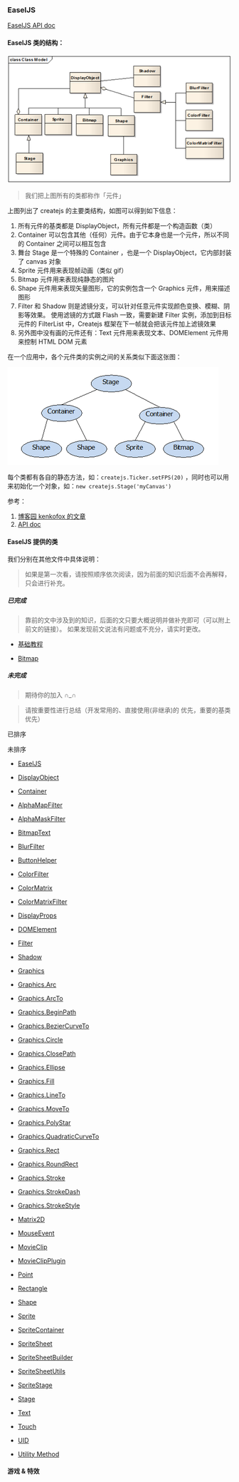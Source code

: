 ### EaselJS

[EaselJS API doc](http://createjs.com/docs/easeljs/modules/EaselJS.html)

#### EaselJS 类的结构：

![image](./images/EaselJs_Class_Model.png)
> 我们把上图所有的类都称作「元件」

上图列出了 createjs 的主要类结构，如图可以得到如下信息：
1. 所有元件的基类都是 DisplayObject，所有元件都是一个构造函数（类）
2. Container 可以包含其他（任何）元件。由于它本身也是一个元件，所以不同的 Container 之间可以相互包含
3. 舞台 Stage 是一个特殊的 Container ，也是一个 DisplayObject，它内部封装了 canvas 对象
4. Sprite 元件用来表现帧动画（类似 gif）
5. Bitmap 元件用来表现纯静态的图片
6. Shape 元件用来表现矢量图形，它的实例包含一个 Graphics 元件，用来描述图形
7. Filter 和 Shadow 则是滤镜分支，可以针对任意元件实现颜色变换、模糊、阴影等效果。
使用滤镜的方式跟 Flash 一致，需要新建 Filter 实例，添加到目标元件的 FilterList 中，Createjs 框架在下一帧就会把该元件加上滤镜效果
8. 另外图中没有画的元件还有：Text 元件用来表现文本、DOMElement 元件用来控制 HTML DOM 元素

在一个应用中，各个元件类的实例之间的关系类似下面这张图：

![image](./images/EaselJs_Container.png)

每个类都有各自的静态方法，如：`createjs.Ticker.setFPS(20)` ，同时也可以用来初始化一个对象，如：`new createjs.Stage('myCanvas')`

参考：
1. [博客园 kenkofox 的文章](http://www.cnblogs.com/kenkofox/p/4153853.html)
2. [API doc](http://www.createjs.com/docs/easeljs)


#### EaselJS 提供的类

我们分别在其他文件中具体说明：

> 如果是第一次看，请按照顺序依次阅读，因为前面的知识后面不会再解释，只会进行补充。

##### 已完成

> 靠前的文中涉及到的知识，后面的文只要大概说明并做补充即可（可以附上前文的链接）。
> 如果发现前文说法有问题或不充分，请实时更改。

* [基础教程](./learning.md)

* [Bitmap](./Bitmap.md)

##### 未完成

> 期待你的加入 ∩_∩

> 请按重要性进行总结（开发常用的、直接使用(非继承)的 优先，重要的基类优先）

已排序

未排序

* [EaselJS]()

* [DisplayObject]()

* [Container]()

* [AlphaMapFilter]()
* [AlphaMaskFilter]()
* [BitmapText]()
* [BlurFilter]()
* [ButtonHelper]()
* [ColorFilter]()
* [ColorMatrix]()
* [ColorMatrixFilter]()
* [DisplayProps]()
* [DOMElement]()

* [Filter]()

* [Shadow]()

* [Graphics]()
* [Graphics.Arc]()
* [Graphics.ArcTo]()
* [Graphics.BeginPath]()
* [Graphics.BezierCurveTo]()
* [Graphics.Circle]()
* [Graphics.ClosePath]()
* [Graphics.Ellipse]()
* [Graphics.Fill]()
* [Graphics.LineTo]()
* [Graphics.MoveTo]()
* [Graphics.PolyStar]()
* [Graphics.QuadraticCurveTo]()
* [Graphics.Rect]()
* [Graphics.RoundRect]()
* [Graphics.Stroke]()
* [Graphics.StrokeDash]()
* [Graphics.StrokeStyle]()

* [Matrix2D]()

* [MouseEvent]()

* [MovieClip]()
* [MovieClipPlugin]()

* [Point]()

* [Rectangle]()

* [Shape]()

* [Sprite]()
* [SpriteContainer]()
* [SpriteSheet]()
* [SpriteSheetBuilder]()
* [SpriteSheetUtils]()
* [SpriteStage]()

* [Stage]()

* [Text]()

* [Touch]()

* [UID]()
* [Utility Method]()


#### 游戏 & 特效
